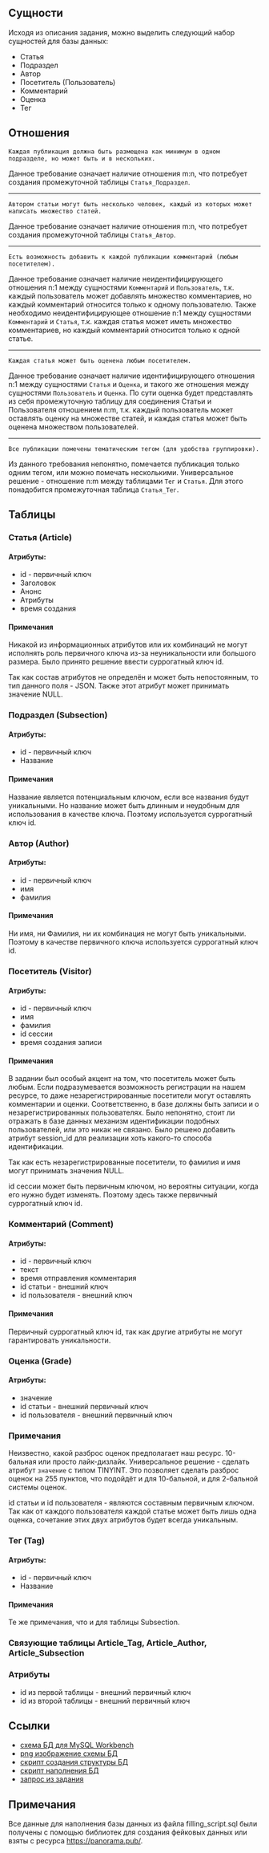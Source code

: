 ## Сущности

Исходя из описания задания, можно выделить следующий набор сущностей для базы данных:
- Статья
- Подраздел
- Автор
- Посетитель (Пользователь)
- Комментарий
- Оценка
- Тег

## Отношения

```
Каждая публикация должна быть размещена как минимум в одном подразделе, но может быть и в нескольких.
```
Данное требование означает наличие отношения m:n, что потребует создания промежуточной таблицы `Статья_Подраздел`.
___

```
Автором статьи могут быть несколько человек, каждый из которых может написать множество статей.
```
Данное требование означает наличие отношения m:n, что потребует создания промежуточной таблицы `Статья_Автор`.
___

```
Есть возможность добавить к каждой публикации комментарий (любым посетителем).
```
Данное требование означает наличие неидентифицирующего отношения n:1 между сущностями `Комментарий` и `Пользователь`, т.к. каждый пользователь может добавлять множество комментариев, но каждый комментарий относится только к одному пользователю.
Также необходимо неидентифицирующее отношение n:1 между сущностями `Комментарий` и `Статья`, т.к. каждая статья может иметь множество комментариев, но каждый комментарий относится только к одной статье.
___

```
Каждая статья может быть оценена любым посетителем.
```
Данное требование означает наличие идентифицирующего отношения n:1 между сущностями `Статья` и `Оценка`, и такого же отношения между сущностями `Пользователь` и `Оценка`. По сути оценка будет представлять из себя промежуточную таблицу для соединения Статьи и Пользователя отношением n:m, т.к. каждый пользователь может оставлять оценку на множестве статей, и каждая статья может быть оценена множеством пользователей.
___

```
Все публикации помечены тематическим тегом (для удобства группировки).
```
Из данного требования непонятно, помечается публикация только одним тегом, или можно помечать несколькими. Универсальное решение - отношение n:m между таблицами `Тег` и `Статья`. Для этого понадобится промежуточная таблица `Статья_Тег`.

## Таблицы

### Статья (Article)

#### Атрибуты:
- id - первичный ключ
- Заголовок
- Анонс
- Атрибуты
- время создания

#### Примечания
Никакой из информационных атрибутов или их комбинаций не могут исполнять роль первичного ключа из-за неуникальности или большого размера. Было принято решение ввести суррогатный ключ id.

Так как состав атрибутов не определён и может быть непостоянным, то тип данного поля - JSON. Также этот атрибут может принимать значение NULL.

### Подраздел (Subsection)

#### Атрибуты:
- id - первичный ключ
- Название

#### Примечания
Название является потенциальным ключом, если все названия будут уникальными. Но название может быть длинным и неудобным для использования в качестве ключа. Поэтому используется суррогатный ключ id.

### Автор (Author)

#### Атрибуты:
- id - первичный ключ
- имя
- фамилия

#### Примечания
Ни имя, ни Фамилия, ни их комбинация не могут быть уникальными. Поэтому в качестве первичного ключа используется суррогатный ключ id.

### Посетитель (Visitor)

#### Атрибуты:
- id - первичный ключ
- имя
- фамилия
- id сессии
- время создания записи

#### Примечания
В задании был особый акцент на том, что посетитель может быть любым. Если подразумевается возможность регистрации на нашем ресурсе, то даже незарегистрированные посетители могут оставлять комментарии и оценки. Соответственно, в базе должны быть записи и о незарегистрированных пользователях. Было непонятно, стоит ли отражать в базе данных механизм идентификации подобных пользователей, или это никак не связано. Было решено добавить атрибут session_id для реализации хоть какого-то способа идентификации.

Так как есть незарегистрированные посетители, то фамилия и имя могут принимать значения NULL.

id сессии может быть первичным ключом, но вероятны ситуации, когда его нужно будет изменять. Поэтому здесь также первичный суррогатный ключ id.

### Комментарий (Comment)

#### Атрибуты:
- id - первичный ключ
- текст
- время отправления комментария
- id статьи - внешний ключ
- id пользователя - внешний ключ

#### Примечания
Первичный суррогатный ключ id, так как другие атрибуты не могут гарантировать уникальности.

### Оценка (Grade)

#### Атрибуты:
- значение 
- id статьи - внешний первичный ключ
- id пользователя - внешний первичный ключ

### Примечания
Неизвестно, какой разброс оценок предполагает наш ресурс. 10-бальная или просто лайк-дизлайк. Универсальное решение - сделать атрибут `значение` с типом TINYINT. Это позволяет сделать разброс оценок на 255 пунктов, что подойдёт и для 10-бальной, и для 2-бальной системы оценок.

id статьи и id пользователя - являются составным первичным ключом. Так как от каждого пользователя каждой статье может быть лишь одна оценка, сочетание этих двух атрибутов будет всегда уникальным.

### Тег (Tag)

#### Атрибуты:
- id - первичный ключ
- Название

#### Примечания
Те же примечания, что и для таблицы Subsection.

### Связующие таблицы Article_Tag, Article_Author, Article_Subsection

### Атрибуты
- id из первой таблицы - внешний первичный ключ
- id из второй таблицы - внешний первичный ключ

## Ссылки

- [схема БД для MySQL Workbench](./db_model.mwb)
- [png изображение схемы БД](./shcema.png)
- [скрипт создания структуры БД](./db_creation_script.sql)
- [скрипт наполнения БД](./filling_script.sql)
- [запрос из задания](./query.sql)

## Примечания

Все данные для наполнения базы данных из файла filling_script.sql были получены с помощью библиотек для создания фейковых данных или взяты с ресурса https://panorama.pub/.